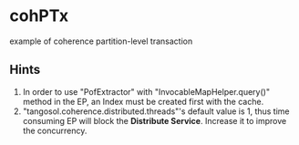 cohPTx
======

example of coherence partition-level transaction

## Hints ##
1. In order to use "PofExtractor" with "InvocableMapHelper.query()" method in the EP, an Index must be created first with the cache.
1. "tangosol.coherence.distributed.threads"'s default value is 1, thus time consuming EP will block the **Distribute Service**. Increase it to improve the concurrency.
